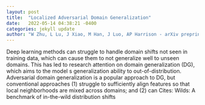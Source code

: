 ```yaml
---
layout: post
title:  "Localized Adversarial Domain Generalization"
date:   2022-05-14 04:38:21 -0400
categories: jekyll update
author: "W Zhu, L Lu, J Xiao, M Han, J Luo, AP Harrison - arXiv preprint arXiv:2205.04114, 2022"
---
```

Deep learning methods can struggle to handle domain shifts not seen in training data, which can cause them to not generalize well to unseen domains. This has led to research attention on domain generalization (DG), which aims to the model s generalization ability to out-of-distribution. Adversarial domain generalization is a popular approach to DG, but conventional approaches (1) struggle to sufficiently align features so that local neighborhoods are mixed across domains; and (2) can Cites: Wilds: A benchmark of in-the-wild distribution shifts